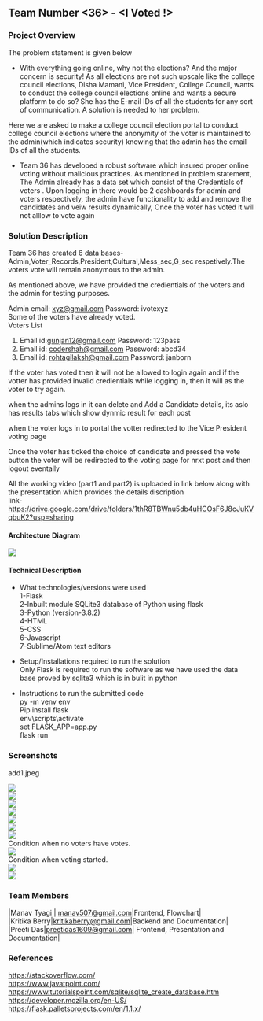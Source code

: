 
## Team Number \<36> - \<I Voted !>

### Project Overview

The problem statement is given below <br/>

* With everything going online, why not the elections? And the major concern is security! As all elections are not such upscale like the college council elections, Disha Mamani, Vice President, College Council, wants to conduct the college council elections online and wants a secure platform to do so? She has the E-mail IDs of all the students  for any sort of communication. A solution is needed to her problem.

Here we are asked to make a college council election portal to conduct college council elections where the anonymity of the voter is maintained to the admin(which indicates security) knowing that the admin has the email IDs of all the students.

* Team 36 has developed a robust software which insured proper online voting without malicious practices. As mentioned in problem statement, The Admin already has a data set which consist of the Credentials of voters . Upon logging in there would be 2 dashboards for admin and voters respectively, the admin have functionality to add and remove the candidates and veiw results dynamically, Once the voter has voted it will not alllow to vote again


### Solution Description
Team 36 has created 6 data bases- Admin,Voter_Records,President,Cultural,Mess_sec,G_sec respetively.The voters vote will remain anonymous to the admin. <br/>

As mentioned above, we have provided the credientials of the voters and the admin for testing purposes. <br/>

Admin email: xyz@gmail.com Password: ivotexyz  <br/>
Some of the voters have already voted. <br/>
Voters List 
1) Email id:gunjan12@gmail.com Password: 123pass <br/>
2) Email id: codershah@gmail.com Password: abcd34  <br/>
3) Email id: rohtagilaksh@gmail.com Password: janborn <br/>

If the voter has voted then it will not be allowed to login again and if the votter has provided invalid credientials while logging in, then it will as the voter to try again.  <br/>

when the admins logs in it can delete and Add a Candidate details, its aslo has results tabs which show dynmic result for each post <br/>

when the voter logs in to portal the votter redirected to the Vice President voting page <br/>

Once the voter has ticked the choice of candidate and pressed the vote button the voter will be redirected to the voting page for nrxt post and then logout eventally <br/>

All the working video (part1 and part2) is uploaded in link below along with the presentation which provides the details discription <br/>
link- https://drive.google.com/drive/folders/1thR8TBWnu5db4uHCOsF6J8cJuKVqbuK2?usp=sharing <br/>





#### Architecture Diagram

 
![](images/flowchart1.jpeg)
 
 
 
 
 
 
 

#### Technical Description
* What technologies/versions were used <br/>
1-Flask <br/>
2-Inbuilt module SQLite3 database of Python using flask <br/>
3-Python (version-3.8.2) <br/>
4-HTML <br/>
5-CSS <br/>
6-Javascript <br/>
7-Sublime/Atom text editors <br/>

* Setup/Installations required to run the solution <br/>
 Only Flask is required to run the software as we have used the data base proved by sqlite3 which is in bulit in python <br/>
* Instructions to run the submitted code <br/>
py -m venv env <br/>
Pip install flask  <br/>
env\scripts\activate <br/>
set FLASK_APP=app.py <br/>
flask run <br/>

### Screenshots

add1.jpeg


![](images/adminlogin.png) <br/>
![](images/homeadmin.jpeg) <br/>
![](images/delete1.jpeg) <br/>
![](images/delete2.jpeg) <br/>
![](images/add1.jpeg) <br/>
![](images/add2.jpeg) <br/>
![](images/noresults.jpeg) <br/>
Condition when no voters have votes. <br/>
![](images/results1.jpeg) <br/>
Condition when voting started. <br/>
![](images/voterlogin.jpeg) <br/>
![](images/voterinside.jpeg) <br/>







### Team Members
|Manav Tyagi | manav507@gmail.com|Frontend, Flowchart|  <br/>
|Kritika Berry|kritikaberry@gmail.com|Backend and Documentation| <br/>
|Preeti Das|preetidas1609@gmail.com| Frontend, Presentation and Documentation| <br/>

### References
https://stackoverflow.com/ <br/>
https://www.javatpoint.com/ <br/>
https://www.tutorialspoint.com/sqlite/sqlite_create_database.htm <br/>
https://developer.mozilla.org/en-US/ <br/>
https://flask.palletsprojects.com/en/1.1.x/

